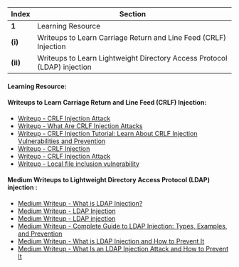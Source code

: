 Index | Section
---   | ---
**1** | Learning Resource
**(i)** | Writeups to Learn Carriage Return and Line Feed (CRLF) Injection
**(ii)** | Writeups to Learn Lightweight Directory Access Protocol (LDAP) injection



#### Learning Resource:

#### Writeups to Learn Carriage Return and Line Feed (CRLF) Injection: 

  * [Writeup - CRLF Injection Attack](https://www.briskinfosec.com/blogs/blogsdetail/CRLF-Injection-Attack)
  * [Writeup - What Are CRLF Injection Attacks](https://www.acunetix.com/websitesecurity/crlf-injection/)
  * [Writeup - CRLF Injection Tutorial: Learn About CRLF Injection Vulnerabilities and Prevention](https://www.veracode.com/security/crlf-injection)
  * [Writeup - CRLF Injection](https://www.varutra.com/crlf-carriage-return-line-feed-injection/)
  * [Writeup - CRLF Injection Attack](https://www.wallarm.com/what/crlf-injection-attack)
  * [Writeup - Local file inclusion vulnerability](https://medium.com/@nyomanpradipta120/local-file-inclusion-vulnerability-cfd9e62d12cb)

#### Medium Writeups to Lightweight Directory Access Protocol (LDAP) injection : 

  * [Medium Writeup - What is LDAP Injection?](https://www.synopsys.com/glossary/what-is-ldap-injection.html)
  * [Medium Writeup - LDAP Injection](https://owasp.org/www-community/attacks/LDAP_Injection)
  * [Medium Writeup - LDAP injection](https://portswigger.net/kb/issues/00100500_ldap-injection)
  * [Medium Writeup - Complete Guide to LDAP Injection: Types, Examples, and Prevention](https://brightsec.com/blog/ldap-injection/)
  * [Medium Writeup - What is LDAP Injection and How to Prevent It](https://www.invicti.com/blog/web-security/ldap-injection-how-to-prevent/)
  * [Medium Writeup - What Is an LDAP Injection Attack and How to Prevent It](https://crashtest-security.com/what-is-ldap/)

